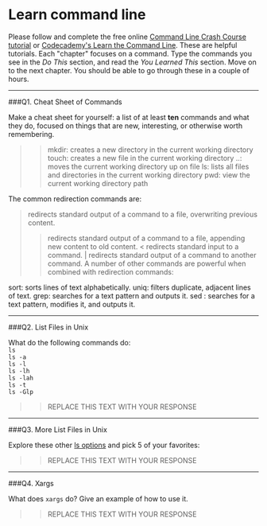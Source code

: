 # Learn command line

Please follow and complete the free online [Command Line Crash Course
tutorial](https://web.archive.org/web/20160708171659/http://cli.learncodethehardway.org/book/) or [Codecademy's Learn the Command Line](https://www.codecademy.com/learn/learn-the-command-line). These are helpful tutorials. Each "chapter" focuses on a command. Type the commands you see in the _Do This_ section, and read the _You Learned This_ section. Move on to the next chapter. You should be able to go through these in a couple of hours.

---

###Q1.  Cheat Sheet of Commands  

Make a cheat sheet for yourself: a list of at least **ten** commands and what they do, focused on things that are new, interesting, or otherwise worth remembering.

>> mkdir: creates a new directory in the current working directory
>> touch: creates a new file in the current working directory
>> ..: moves the current working directory up on file
>> ls: lists all files and directories in the current working directory
>> pwd: view the current working directory path


The common redirection commands are:

> redirects standard output of a command to a file, overwriting previous content.
>> redirects standard output of a command to a file, appending new content to old content.
< redirects standard input to a command.
| redirects standard output of a command to another command.
A number of other commands are powerful when combined with redirection commands:

sort: sorts lines of text alphabetically.
uniq: filters duplicate, adjacent lines of text.
grep: searches for a text pattern and outputs it.
sed : searches for a text pattern, modifies it, and outputs it.


---

###Q2.  List Files in Unix   

What do the following commands do:  
`ls`  
`ls -a`  
`ls -l`  
`ls -lh`  
`ls -lah`  
`ls -t`  
`ls -Glp`  

> > REPLACE THIS TEXT WITH YOUR RESPONSE

---

###Q3.  More List Files in Unix  

Explore these other [ls options](http://www.techonthenet.com/unix/basic/ls.php) and pick 5 of your favorites:

> > REPLACE THIS TEXT WITH YOUR RESPONSE

---

###Q4.  Xargs   

What does `xargs` do? Give an example of how to use it.

> > REPLACE THIS TEXT WITH YOUR RESPONSE

 

